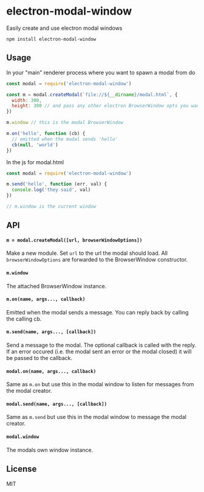 # electron-modal-window

Easily create and use electron modal windows

```
npm install electron-modal-window
```

## Usage

In your "main" renderer process where you want to spawn a modal from do

``` js
const modal = require('electron-modal-window')

const m = modal.createModal(`file://${__dirname}/modal.html`, {
  width: 300,
  height: 300 // and pass any other electron BrowserWindow opts you want
})

m.window // this is the modal BrowserWindow

m.on('hello', function (cb) {
  // emitted when the modal sends 'hello'
  cb(null, 'world')
})
```

In the js for modal.html

``` js
const modal = require('electron-modal-window')

m.send('hello', function (err, val) {
  console.log('they said', val)
})

// m.window is the current window
```

## API

#### `m = modal.createModal([url, browserWindowOptions])`

Make a new module. Set `url` to the url the modal should load.
All `browserWindowOptions` are forwarded to the BrowserWindow constructor.

#### `m.window`

The attached BrowserWindow instance.

#### `m.on(name, args..., callback)`

Emitted when the modal sends a message. You can reply back by calling the calling cb.

#### `m.send(name, args..., [callback])`

Send a message to the modal. The optional callback is called with the reply.
If an error occured (i.e. the modal sent an error or the modal closed) it will
be passed to the callback.

#### `modal.on(name, args..., callback)`

Same as `m.on` but use this in the modal window to listen for messages from the modal creator.

#### `modal.send(name, args..., [callback])`

Same as `m.send` but use this in the modal window to message the modal creator.

#### `modal.window`

The modals own window instance.

## License

MIT
